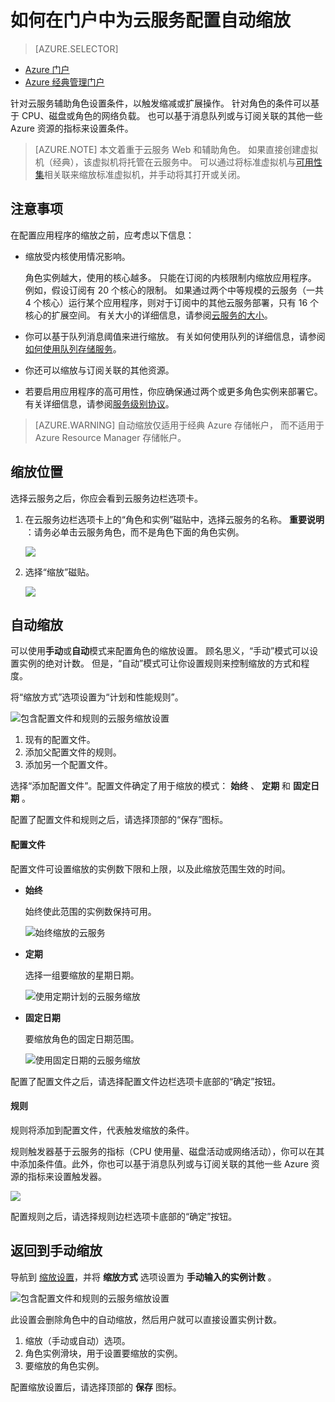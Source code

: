 <properties
    pageTitle="在门户中的自动缩放云服务 | Azure"
    description="了解如何使用门户在 Azure 中为云服务 Web 角色或辅助角色配置自动缩放规则。"
    services="cloud-services"
    documentationCenter=""
    authors="Thraka"
    manager="timlt"
    editor=""
    translationtype="Human Translation" />
<tags
    ms.service="cloud-services"
    ms.workload="tbd"
    ms.tgt_pltfrm="na"
    ms.devlang="na"
    ms.topic="article"
    ms.date="02/27/2017"
    ms.author="adegeo"
    wacn.date="04/24/2017"
    ms.sourcegitcommit="a114d832e9c5320e9a109c9020fcaa2f2fdd43a9"
    ms.openlocfilehash="e492ffb34c68ee54d5170fbe0a7d984acf0881ed"
    ms.lasthandoff="04/14/2017" />

# <a name="how-to-configure-auto-scaling-for-a-cloud-service-in-the-portal"></a>如何在门户中为云服务配置自动缩放
> [AZURE.SELECTOR]
- [Azure 门户](/documentation/articles/cloud-services-how-to-scale-portal/)
- [Azure 经典管理门户](/documentation/articles/cloud-services-how-to-scale/)

针对云服务辅助角色设置条件，以触发缩减或扩展操作。 针对角色的条件可以基于 CPU、磁盘或角色的网络负载。 也可以基于消息队列或与订阅关联的其他一些 Azure 资源的指标来设置条件。

>[AZURE.NOTE]
> 本文着重于云服务 Web 和辅助角色。 如果直接创建虚拟机（经典），该虚拟机将托管在云服务中。 可以通过将标准虚拟机与[可用性集](/documentation/articles/virtual-machines-windows-classic-configure-availability/)相关联来缩放标准虚拟机，并手动将其打开或关闭。

## <a name="considerations"></a>注意事项
在配置应用程序的缩放之前，应考虑以下信息：

- 缩放受内核使用情况影响。

    角色实例越大，使用的核心越多。 只能在订阅的内核限制内缩放应用程序。 例如，假设订阅有 20 个核心的限制。 如果通过两个中等规模的云服务（一共 4 个核心）运行某个应用程序，则对于订阅中的其他云服务部署，只有 16 个核心的扩展空间。 有关大小的详细信息，请参阅[云服务的大小](/documentation/articles/cloud-services-sizes-specs/)。

- 你可以基于队列消息阈值来进行缩放。 有关如何使用队列的详细信息，请参阅[如何使用队列存储服务](/documentation/articles/storage-dotnet-how-to-use-queues/)。

- 你还可以缩放与订阅关联的其他资源。

- 若要启用应用程序的高可用性，你应确保通过两个或更多角色实例来部署它。有关详细信息，请参阅[服务级别协议](/support/legal/sla/)。

> [AZURE.WARNING]
> 自动缩放仅适用于经典 Azure 存储帐户， 而不适用于 Azure Resource Manager 存储帐户。

## <a name="where-scale-is-located"></a>缩放位置
选择云服务之后，你应会看到云服务边栏选项卡。

1. 在云服务边栏选项卡上的“角色和实例”磁贴中，选择云服务的名称。
**重要说明** ：请务必单击云服务角色，而不是角色下面的角色实例。

    ![](./media/cloud-services-how-to-scale-portal/roles-instances.png)  


2. 选择“缩放”磁贴。

    ![](./media/cloud-services-how-to-scale-portal/scale-tile.png)

## <a name="automatic-scale"></a>自动缩放
可以使用**手动**或**自动**模式来配置角色的缩放设置。 顾名思义，“手动”模式可以设置实例的绝对计数。 但是，“自动”模式可让你设置规则来控制缩放的方式和程度。

将“缩放方式”选项设置为“计划和性能规则”。

![包含配置文件和规则的云服务缩放设置](./media/cloud-services-how-to-scale-portal/schedule-basics.png)  


1. 现有的配置文件。
2. 添加父配置文件的规则。
3. 添加另一个配置文件。

选择“添加配置文件”。配置文件确定了用于缩放的模式： **始终** 、 **定期** 和 **固定日期** 。

配置了配置文件和规则之后，请选择顶部的“保存”图标。

#### <a name="profile"></a>配置文件
配置文件可设置缩放的实例数下限和上限，以及此缩放范围生效的时间。

* **始终**

    始终使此范围的实例数保持可用。

    ![始终缩放的云服务](./media/cloud-services-how-to-scale-portal/select-always.png)
    
* **定期**

    选择一组要缩放的星期日期。

    ![使用定期计划的云服务缩放](./media/cloud-services-how-to-scale-portal/select-recurrence.png)  

    
* **固定日期**

    要缩放角色的固定日期范围。

    ![使用固定日期的云服务缩放](./media/cloud-services-how-to-scale-portal/select-fixed.png)

配置了配置文件之后，请选择配置文件边栏选项卡底部的“确定”按钮。

#### <a name="rule"></a>规则
规则将添加到配置文件，代表触发缩放的条件。 

规则触发器基于云服务的指标（CPU 使用量、磁盘活动或网络活动），你可以在其中添加条件值。此外，你也可以基于消息队列或与订阅关联的其他一些 Azure 资源的指标来设置触发器。

![](./media/cloud-services-how-to-scale-portal/rule-settings.png)  


配置规则之后，请选择规则边栏选项卡底部的“确定”按钮。

## <a name="back-to-manual-scale"></a>返回到手动缩放
导航到 [缩放设置](#where-scale-is-located)，并将 **缩放方式** 选项设置为 **手动输入的实例计数** 。

![包含配置文件和规则的云服务缩放设置](./media/cloud-services-how-to-scale-portal/manual-basics.png)  

此设置会删除角色中的自动缩放，然后用户就可以直接设置实例计数。 

1. 缩放（手动或自动）选项。
2. 角色实例滑块，用于设置要缩放的实例。
3. 要缩放的角色实例。

配置缩放设置后，请选择顶部的 **保存** 图标。

<!--Update_Description:update wording-->